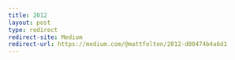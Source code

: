 ```yaml
---
title: 2012
layout: post
type: redirect
redirect-site: Medium
redirect-url: https://medium.com/@mattfelten/2012-d00474b4a6d1
---
```


